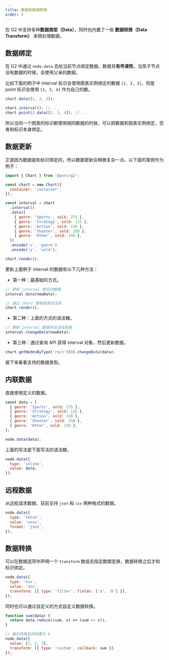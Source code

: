 ```yaml
---
title: 数据和数据转换
order: 5
---
```


在 G2 中支持多种**数据类型（Data）**，同时也内置了一些 **数据转换（Data Transform）** 来预处理数据。

## 数据绑定

在 G2 中通过 `node.data` 去给当前节点绑定数据。数据具**有传递性**，当孩子节点没有数据的时候，会使用父亲的数据。

比如下面的例子中 interval 标识会使用图表实例绑定的数据 `[1, 2, 3]`，但是 point 标识会使用 `[2, 3, 4]` 作为自己的数。

```js
chart.data([1, 2, 3]);

chart.interval(); // ...
chart.point().data([2, 3, 4]); // ...
```

所以当同一个图表的标识都使用相同数据的时候，可以把数据和图表实例绑定，否者和标识本身绑定。

## 数据更新

正是因为数据是和标识绑定的，所以数据更新会稍微复杂一点。以下面的案例作为例子：

```js
import { Chart } from '@antv/g2';

const chart = new Chart({
  container: 'container',
});

const interval = chart
  .interval()
  .data([
    { genre: 'Sports', sold: 275 },
    { genre: 'Strategy', sold: 115 },
    { genre: 'Action', sold: 120 },
    { genre: 'Shooter', sold: 350 },
    { genre: 'Other', sold: 150 },
  ])
  .encode('x', 'genre')
  .encode('y', 'sold');

chart.render();
```

更新上面例子 interval 的数据有以下几种方法：

- 第一种：最基础的方式。

```js
// 更新 interval 绑定的数据
interval.data(newData);

// 通过 chart 更新图表的渲染
chart.render();
```

- 第二种：上面的方式的语法糖。

```js
// 更新 interval 数据并且渲染图表
interval.changeData(newData);
```

- 第三种：通过查询 API 获得 interval 对象，然后更新数据。

```js
chart.getNodesByType('rect')[0].changeData(data);
```

接下来看看支持的数据类型。

## 内联数据

直接使用定义的数据。

```js
const data = [
  { genre: 'Sports', sold: 275 },
  { genre: 'Strategy', sold: 115 },
  { genre: 'Action', sold: 120 },
  { genre: 'Shooter', sold: 350 },
  { genre: 'Other', sold: 150 },
];

node.data(data);
```

上面的写法是下面写法的语法糖。

```js
node.data({
  type: 'inline',
  value: data,
});
```

## 远程数据

从远程请求数据，目前支持 `json` 和 `csv` 两种格式的数据。

```js
node.data({
  type: 'fetch',
  value: 'xxxx',
  format: 'json',
});
```

## 数据转换

可以在数据选项中声明一个 `transform` 数组去指定数据变换，数据转换之后才和标识绑定。

```js
node.data({
  type: 'xxx',
  value: 'xxx',
  transform: [{ type: 'filter', fields: ['a', 'b'] }],
});
```

同时也可以通过自定义的方式自定义数据转换。

```js
function sum(data) {
  return data.reduce((sum, v) => (sum += v));
}

// 最后转换后的结果为 6
node.data({
  value: [1, 2, 3],
  transform: [{ type: 'custom', callback: sum }],
});
```
